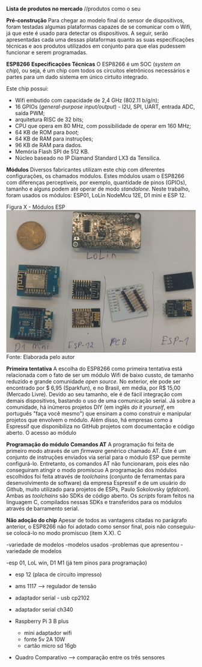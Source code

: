
**Lista de produtos no mercado** //produtos como o seu

**Pré-construção**
Para chegar ao modelo final do sensor de dispositivos, foram testadas algumas plataformas capazes de se comunicar com o Wifi, já que este é usado para detectar os dispositivos. A seguir, serão apresentadas cada uma dessas plataformas quanto as suas especificações técnicas e aos produtos utilizados em conjunto para que elas pudessem funcionar e serem programadas.


**ESP8266**
**Especificações Técnicas**
O ESP8266 é um SOC (*system on chip*), ou seja, é um chip com todos os circuitos eletrônicos necessários e partes para um dado sistema em único cirtuito integrado.

Este chip possui:
* Wifi embutido com capacidade de 2,4 GHz (802.11 b/g/n);
* 16 GPIOs (*general-purpose input/output*) - I2U, SPI, UART, entrada ADC, saída PWM;
* arquitetura RISC de 32 bits;
* CPU que opera em  80 MHz, com possibilidade de operar em 160 MHz;
* 64 KB de ROM para *boot*;
* 64 KB de RAM para instruções;
* 96 KB de RAM para dados.
* Memória Flash SPI de 512 KB.
* Núcleo baseado no IP Diamand Standard LX3 da Tensilica.

**Módulos**
Diversos fabricantes utilizam este chip com diferentes configurações, os chamados módulos. Estes módulos usam o ESP8266 com diferenças perceptíveis, por exemplo, quantidade de pinos (GPIOs), tamanho e alguns podem até operar de modo *standalone*. Neste trabalho, foram usados os módulos: ESP01, LoLin NodeMcu 12E, D1 mini e ESP 12.

Figura X - Módulos ESP
![](modulos-esp.jpg)
Fonte: Elaborada pelo autor

**Primeira tentativa**
A escolha do ESP8266 como primeira tentativa está relacionada com o fato de ser um módulo Wifi de baixo cussto, de tamanho reduzido e grande comunidade *open source*. No exterior, ele pode ser encontrado por $ 6,95 (Sparkfun), e no Brasil, em média, por R$ 15,00 (Mercado Livre).  Devido ao seu tamanho, ele é de fácil integração com demais dispositivos, bastando o uso de uma comunicação serial. Já sobre a comunidade, há inúmeros projetos DIY (em inglês *do it yourself*, em português "faça você mesmo") que ensinam a como construir e manipular projetos que envolvem o módulo. Além disso, há empresas como a Espressif que disponibiliza no GitHub projetos com documentação e código aberto.
O acesso ao módulo

**Programação do módulo**
**Comandos AT**
A programação foi feita de primeiro modo através de um *firmware* genérico chamado AT. Este é um conjunto de instruções enviados via serial para o módulo ESP que permite configurá-lo. Entretanto, os comandos AT não funcionaram, pois eles não conseguiram atingir o modo promíscuo
A programação dos módulos escolhidos foi feita através de *toolchains* (conjunto de ferramentas para desenvolvimento de software) da empresa Espressif e de um usuário do Github, muito utilizado para projetos de ESPs, Paulo Sokolovsky (*pfalcon*). Ambas as *toolchains* são SDKs de código aberto.
Os *scripts* foram feitos na linguagem C, compilados nessas SDKs e transferidos para os módulos através de barramento serial.

**Não adoção do chip**
Apesar de todos as vantagens citadas no parágrafo anterior, o ESP8266 não foi adotado como sensor final, pois não conseguiu-se colocá-lo no modo promíscuo (item X.X). C



-variedade de modelos
-modelos usados
-problemas que apresentou
-variedade de modelos

-esp 01,  LoL win, D1 M1  (já tem pinos para programação)
- esp 12 (placa de circuito impresso)
 * ams 1117 --> regulador de tensão
 * adaptador serial - usb cp2102
 * adaptador serial ch340


* Raspberry Pi 3 B plus
  * mini adaptador wifi
  * fonte 5v 2A 10W
  * cartão micro sd 16gb


* Quadro Comparativo --> comparação entre os três sensores
